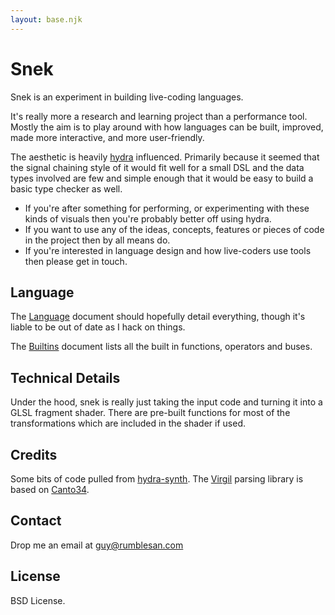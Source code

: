 ```yaml
---
layout: base.njk
---
```


# Snek

Snek is an experiment in building live-coding languages.

It's really more a research and learning project than a performance tool. Mostly the aim is to play around with how languages can be built, improved, made more interactive, and more user-friendly.

The aesthetic is heavily [hydra](https://hydra-editor.glitch.me/) influenced. Primarily because it seemed that the signal chaining style of it would fit well for a small DSL and the data types involved are few and simple enough that it would be easy to build a basic type checker as well.

* If you're after something for performing, or experimenting with these kinds of visuals then you're probably better off using hydra.
* If you want to use any of the ideas, concepts, features or pieces of code in the project then by all means do.
* If you're interested in language design and how live-coders use tools then please get in touch.

## Language

The [Language](/site/language) document should hopefully detail everything, though it's liable to be out of date as I hack on things.

The [Builtins](/site/builtins) document lists all the built in functions, operators and buses.


## Technical Details

Under the hood, snek is really just taking the input code and turning it into a GLSL fragment shader. There are pre-built functions for most of the transformations which are included in the shader if used.


## Credits

Some bits of code pulled from [hydra-synth](https://github.com/ojack/hydra-synth).
The [Virgil](https://github.com/rumblesan/virgil) parsing library is based on [Canto34](https://github.com/stevecooperorg/canto34).


## Contact

Drop me an email at guy@rumblesan.com


## License

BSD License.
